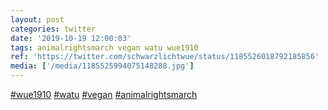 ```yaml
---
layout: post
categories: twitter
date: '2019-10-19 12:00:03'
tags: animalrightsmarch vegan watu wue1910
ref: 'https://twitter.com/schwarzlichtwue/status/1185526018792185856'
media: ['/media/1185525994075148288.jpg']
---
```

[#wue1910](/t/wue1910) [#watu](/t/watu) [#vegan](/t/vegan) [#animalrightsmarch](/t/animalrightsmarch) 